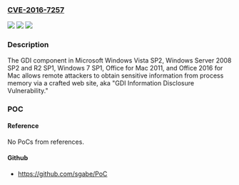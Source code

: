 ### [CVE-2016-7257](https://cve.mitre.org/cgi-bin/cvename.cgi?name=CVE-2016-7257)
![](https://img.shields.io/static/v1?label=Product&message=n%2Fa&color=blue)
![](https://img.shields.io/static/v1?label=Version&message=n%2Fa&color=blue)
![](https://img.shields.io/static/v1?label=Vulnerability&message=n%2Fa&color=brighgreen)

### Description

The GDI component in Microsoft Windows Vista SP2, Windows Server 2008 SP2 and R2 SP1, Windows 7 SP1, Office for Mac 2011, and Office 2016 for Mac allows remote attackers to obtain sensitive information from process memory via a crafted web site, aka "GDI Information Disclosure Vulnerability."

### POC

#### Reference
No PoCs from references.

#### Github
- https://github.com/sgabe/PoC

